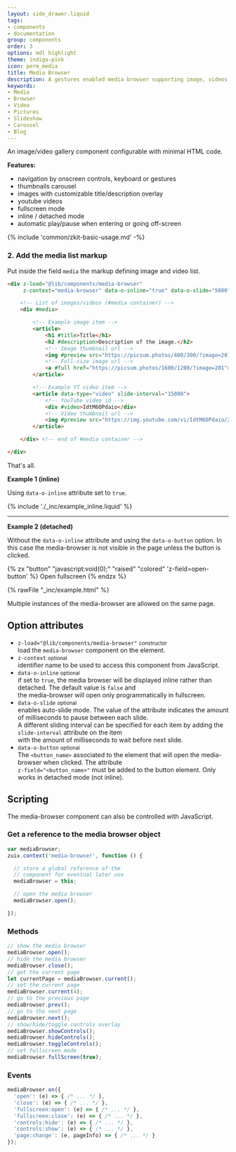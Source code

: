 ```yaml
---
layout: side_drawer.liquid
tags:
- components
- documentation
group: components
order: 3
options: mdl highlight
theme: indigo-pink
icon: perm_media
title: Media Browser
description: A gestures enabled media browser supporting image, videos and text.
keywords:
- Media
- Browser
- Video
- Pictures
- Slideshow
- Carousel
- Blog
---
```


An image/video gallery component configurable with minimal HTML code.

**Features:**
- navigation by onscreen controls, keyboard or gestures
- thumbnails carousel
- images with customizable title/description overlay
- youtube videos
- fullscreen mode
- inline / detached mode
- automatic play/pause when entering or going off-screen

{% include 'common/zkit-basic-usage.md' -%}

### 2. Add the media list markup

Put inside the field <code>media</code> the markup defining image and video list.

```html
<div z-load="@lib/components/media-browser"
     z-context="media-browser" data-o-inline="true" data-o-slide="5000">

    <!-- List of images/videos (#media container) -->
    <div #media>

        <!-- Example image item -->
        <article>
            <h1 #title>Title</h1>
            <h2 #description>Description of the image.</h2>
            <!-- Image thumbnail url -->
            <img #preview src="https://picsum.photos/400/300/?image=201">
            <!-- Full-size image url -->
            <a #full href="https://picsum.photos/1600/1200/?image=201">Full Size</a>
        </article>

        <!-- Example YT video item -->
        <article data-type="video" slide-interval="15000">
            <!-- YouTube video id -->
            <div #video>IdtM6OPdaio</div>
            <!-- Video thumbnail url -->
            <img #preview src="https://img.youtube.com/vi/IdtM6OPdaio/2.jpg">
        </article>

    </div> <!-- end of #media container -->

</div>
```

That's all.


**Example 1 (inline)**

Using `data-o-inline` attribute set to `true`.

{% include './_inc/example_inline.liquid' %}

---

**Example 2 (detached)**

Without the `data-o-inline` attribute and using the `data-o-button` option. In this case the media-browser is not visible
in the page unless the button is clicked. 

{% zx "button" "javascript:void(0);" "raised" "colored" 'z-field=open-button' %}
Open fullscreen
{% endzx %}

{% rawFile "_inc/example.html" %}

Multiple instances of the media-browser are allowed on the same page.


## Option attributes

- `z-load="@lib/components/media-browser"` <small>constructor</small>  
  load the `media-browser` component on the element.
- `z-context` <small>optional</small>  
  identifier name to be used to access this component from JavaScript.
- `data-o-inline` <small>optional</small>  
  if set to `true`, the media browser will be displayed inline rather than detached. The default value is `false` and  
  the media-browser will open only programmatically in fullscreen.
- `data-o-slide` <small>optional</small>  
  enables auto-slide mode. The value of the attribute indicates the amount of milliseconds to pause between each slide.  
  A different sliding interval can be specified for each item by adding the `slide-interval` attribute on the item  
  with the amount of milliseconds to wait before next slide.
- `data-o-button` <small>optional</small>  
  The `<button_name>` associated to the element that will open the media-browser when clicked.  The attribute  
  `z-field="<button_name>"` must be added to the button element. Only works in detached mode (not inline).


## Scripting

The media-browser component can also be controlled with JavaScript.

### Get a reference to the media browser object

```js
var mediaBrowser;
zuix.context('media-browser', function () {

  // store a global reference of the
  // component for eventual later use
  mediaBrowser = this;

  // open the media browser
  mediaBrowser.open();

});
```

### Methods

```js
// show the media browser
mediaBrowser.open();
// hide the media browser
mediaBrowser.close();
// get the current page
let currentPage = mediaBrowser.current();
// set the current page
mediaBrowser.current(4);
// go to the previous page
mediaBrowser.prev();
// go to the next page
mediaBrowser.next();
// show/hide/toggle controls overlay
mediaBrowser.showControls();
mediaBrowser.hideControls();
mediaBrowser.toggleControls();
// set fullscreen mode
mediaBrowser.fullScreen(true);
```

### Events

```js
mediaBrowser.on({
  'open': (e) => { /* ... */ },
  'close': (e) => { /* ... */ },
  'fullscreen:open': (e) => { /* ... */ },
  'fullscreen:close': (e) => { /* ... */ },
  'controls:hide': (e) => { /* ... */ },
  'controls:show': (e) => { /* ... */ },
  'page:change': (e, pageInfo) => { /* ... */ }
});
```
